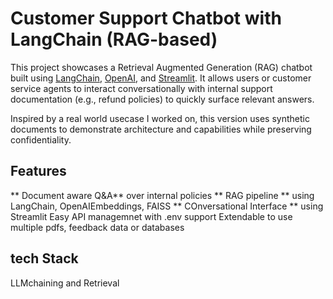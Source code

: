 # Customer Support Chatbot with LangChain (RAG-based)

This project showcases a Retrieval Augmented Generation (RAG) chatbot built using [LangChain](https://www.langchain.com/), [OpenAI](https://platform.openai.com/), and [Streamlit](https://streamlit.io/). It allows users or customer service agents to interact conversationally with internal support documentation (e.g., refund policies) to quickly surface relevant answers.

Inspired by a real world usecase I worked on, this version uses synthetic documents to demonstrate architecture and capabilities while preserving confidentiality.

## Features

** Document aware Q&A** over internal policies
** RAG pipeline ** using LangChain, OpenAIEmbeddings, FAISS 
** COnversational Interface ** using Streamlit
Easy API managemnet with .env support
Extendable to use multiple pdfs, feedback data or databases

## tech Stack
LLMchaining and Retrieval

